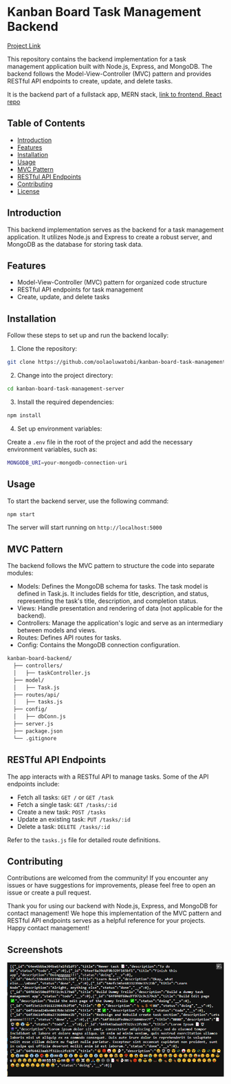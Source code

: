 # Kanban Board Task Management Backend

[Project Link](https://kanban-client-sigma.vercel.app/)

This repository contains the backend implementation for a task management application built with Node.js, Express, and MongoDB. The backend follows the Model-View-Controller (MVC) pattern and provides RESTful API endpoints to create, update, and delete tasks.

It is the backend part of a fullstack app, MERN stack, [link to frontend, React repo](https://github.com/oolaoluwatobi/kanban-client)


## Table of Contents

- [Introduction](#introduction)
- [Features](#features)
- [Installation](#installation)
- [Usage](#usage)
- [MVC Pattern](#mvc-pattern)
- [RESTful API Endpoints](#restful-api-endpoints)
- [Contributing](#contributing)
- [License](#license)

## Introduction

This backend implementation serves as the backend for a task management application. It utilizes Node.js and Express to create a robust server, and MongoDB as the database for storing task data.

## Features

- Model-View-Controller (MVC) pattern for organized code structure
- RESTful API endpoints for task management
- Create, update, and delete tasks

## Installation

Follow these steps to set up and run the backend locally:

1. Clone the repository:

```bash
git clone https://github.com/oolaoluwatobi/kanban-board-task-management-server
```

2. Change into the project directory:

```bash
cd kanban-board-task-management-server
```

3. Install the required dependencies:
```bash
npm install
```

4. Set up environment variables:

Create a `.env` file in the root of the project and add the necessary environment variables, such as:
```bash
MONGODB_URI=your-mongodb-connection-uri

```


## Usage

To start the backend server, use the following command:

```bash
npm start
```

The server will start running on `http://localhost:5000`


## MVC Pattern

The backend follows the MVC pattern to structure the code into separate modules:

- Models:   Defines the MongoDB schema for tasks. The task model is defined in Task.js. It includes fields for title, description, and status, representing the task's title, description, and completion status.
- Views: Handle presentation and rendering of data (not applicable for the backend).
- Controllers:  Manage the application's logic and serve as an intermediary between models and views.
- Routes: Defines API routes for tasks.
- Config: Contains the MongoDB connection configuration.

```bash
kanban-board-backend/
  ├── controllers/
  │   ├── taskController.js
  ├── model/
  │   ├── Task.js
  ├── routes/api/
  │   ├── tasks.js
  ├── config/
  │   ├── dbConn.js
  ├── server.js
  ├── package.json
  └── .gitignore

```

##  RESTful API Endpoints

The app interacts with a RESTful API to manage tasks. Some of the API endpoints include:

- Fetch all tasks: `GET /` or `GET /task`
- Fetch a single task: `GET /tasks/:id`
- Create a new task: `POST /tasks`
- Update an existing task: `PUT /tasks/:id`
- Delete a task: `DELETE /tasks/:id`

Refer to the `tasks.js` file for detailed route definitions.

## Contributing

Contributions are welcomed from the community! If you encounter any issues or have suggestions for improvements, please feel free to open an issue or create a pull request.

Thank you for using our backend with Node.js, Express, and MongoDB for contact management! We hope this implementation of the MVC pattern and RESTful API endpoints serves as a helpful reference for your projects. Happy contact management!
## Screenshots

![App Screenshot](https://github.com/oolaoluwatobi/kanban-board-task-management-server/blob/main/server.png)

